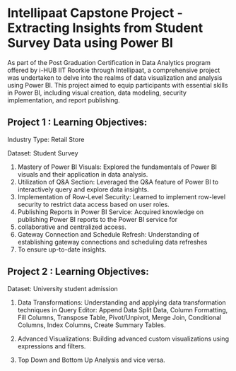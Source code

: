# Intellipaat Capstone Project - Extracting Insights from Student Survey Data using Power BI

As part of the Post Graduation Certification in Data Analytics program offered by i-HUB IIT Roorkie through Intellipaat,
a comprehensive project was undertaken to delve into the realms of data visualization and analysis using Power BI. 
This project aimed to equip participants with essential skills in Power BI, including visual creation, data modeling, 
security implementation, and report publishing.

## Project 1 : Learning Objectives:
Industry Type: Retail Store

Dataset: Student Survey 
1. Mastery of Power BI Visuals: Explored the fundamentals of Power BI visuals and their application in data analysis.
2. Utilization of Q&A Section: Leveraged the Q&A feature of Power BI to interactively query and explore data insights.
3. Implementation of Row-Level Security: Learned to implement row-level security to restrict data access based on user roles.
4. Publishing Reports in Power BI Service: Acquired knowledge on publishing Power BI reports to the Power BI service for
5. collaborative and centralized access.
6. Gateway Connection and Schedule Refresh: Understanding of establishing gateway connections and scheduling data refreshes
7. To ensure up-to-date insights. 

## Project 2 : Learning Objectives:
Dataset: University student admission

1. Data Transformations: Understanding and applying data transformation techniques in Query Editor: Append Data
Split Data, Column Formatting, Fill Columns, Transpose Table, Pivot/Unpivot, Merge Join, Conditional Columns, Index Columns,
Create Summary Tables.

2. Advanced Visualizations: Building advanced custom visualizations using expressions and filters.

3. Top Down and Bottom Up Analysis and vice versa.
